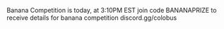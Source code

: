 Banana Competition is today, at 3:10PM EST join code BANANAPRIZE to receive details for banana competition
discord.gg/colobus
